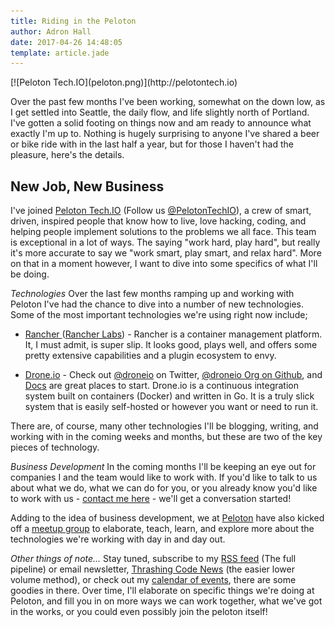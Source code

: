 ```yaml
---
title: Riding in the Peloton
author: Adron Hall
date: 2017-04-26 14:48:05
template: article.jade
---
```

<div class="image float-right">
    [![Peloton Tech.IO](peloton.png)](http://pelotontech.io)
</div>

Over the past few months I've been working, somewhat on the down low, as I get settled into Seattle, the daily flow, and life slightly north of Portland. I've gotten a solid footing on things now and am ready to announce what exactly I'm up to. Nothing is hugely surprising to anyone I've shared a beer or bike ride with in the last half a year, but for those I haven't had the pleasure, here's the details.

## New Job, New Business

I've joined [Peloton Tech.IO](http://www.pelotontech.io/) (Follow us [@PelotonTechIO](https://twitter.com/PelotonTechIO)), a crew of smart, driven, inspired people that know how to live, love hacking, coding, and helping people implement solutions to the problems we all face. This team is exceptional in a lot of ways. The saying "work hard, play hard", but really it's more accurate to say we "work smart, play smart, and relax hard". More on that in a moment however, I want to dive into some specifics of what I'll be doing.

<span class="more"></span>

*Technologies* Over the last few months ramping up and working with Peloton I've had the chance to dive into a number of new technologies. Some of the most important technologies we're using right now include;

* [Rancher ](http://rancher.com/rancher/)([Rancher Labs](http://rancher.com/)) - Rancher is a container management platform. It, I must admit, is super slip. It looks good, plays well, and offers some pretty extensive capabilities and a plugin ecosystem to envy.

* [Drone.io](https://github.com/drone/drone) - Check out [@droneio](https://twitter.com/droneio) on Twitter, [@droneio Org on Github](https://github.com/drone), and [Docs](http://readme.drone.io/) are great places to start. Drone.io is a continuous integration system built on containers (Docker) and written in Go. It is a truly slick system that is easily self-hosted or however you want or need to run it.

There are, of course, many other technologies I'll be blogging, writing, and working with in the coming weeks and months, but these are two of the key pieces of technology.

*Business Development* In the coming months I'll be keeping an eye out for companies I and the team would like to work with. If you'd like to talk to us about what we do, what we can do for you, or you already know you'd like to work with us - [contact me here](http://blog.adron.me/docs/contact/) - we'll get a conversation started!

Adding to the idea of business development, we at [Peloton](http://www.pelotontech.io/) have also kicked off a [meetup group](https://www.meetup.com/Peloton-Technology-Share-Out/) to elaborate, teach, learn, and explore more about the technologies we're working with day in and day out.

*Other things of note...* Stay tuned, subscribe to my [RSS feed](http://blog.adron.me/feed.xml) (The full pipeline) or email newsletter, [Thrashing Code News](http://blog.adron.me/docs/thrashing-code-news/) (the easier lower volume method), or check out my [calendar of events](http://blog.adron.me/docs/Speaking-Presentations-Workshops/), there are some goodies in there. Over time, I'll elaborate on specific things we're doing at Peloton, and fill you in on more ways we can work together, what we've got in the works, or you could even possibly join the peloton itself!
